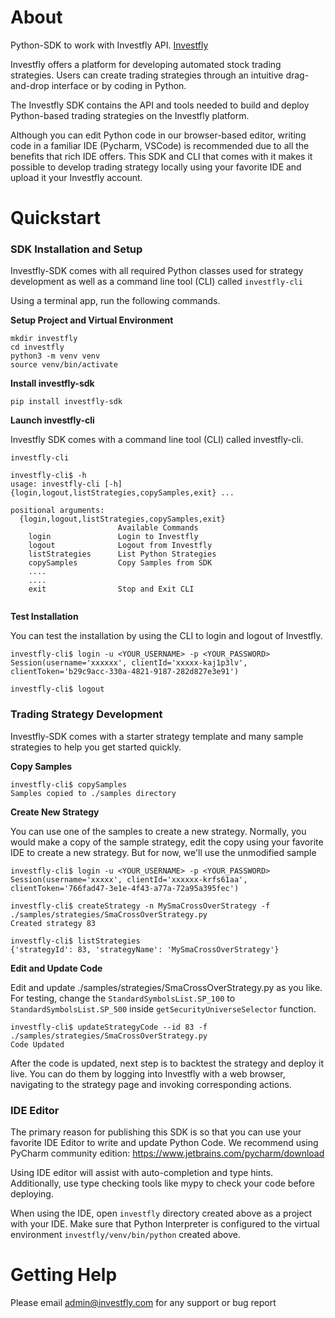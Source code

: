 # About

Python-SDK to work with Investfly API.
[Investfly](https://www.investfly.com)

Investfly offers a platform for developing automated stock trading strategies. Users can create trading strategies through an intuitive drag-and-drop interface or by coding in Python.

The Investfly SDK contains the API and tools needed to build and deploy Python-based trading strategies on the Investfly platform.

Although you can edit Python code in our browser-based editor, writing code in a familiar IDE (Pycharm, VSCode) is recommended due to all the benefits that rich IDE offers. This SDK and CLI that comes with it makes it possible to develop trading strategy locally using your favorite IDE and upload it your Investfly account.

# Quickstart

### SDK Installation and Setup

Investfly-SDK comes with all required Python classes used for strategy development as well as a command line tool (CLI) called `investfly-cli`

Using a terminal app, run the following commands.

**Setup Project and Virtual Environment**

```commandline
mkdir investfly
cd investfly
python3 -m venv venv
source venv/bin/activate
```

**Install investfly-sdk**

```commandline
pip install investfly-sdk
```

**Launch investfly-cli**

Investfly SDK comes with a command line tool (CLI) called investfly-cli. 
```commandline
investfly-cli                                                                         

investfly-cli$ -h
usage: investfly-cli [-h] {login,logout,listStrategies,copySamples,exit} ...

positional arguments:
  {login,logout,listStrategies,copySamples,exit}
                        Available Commands
    login               Login to Investfly
    logout              Logout from Investfly
    listStrategies      List Python Strategies
    copySamples         Copy Samples from SDK
    ....
    ....
    exit                Stop and Exit CLI


```

**Test Installation**

You can test the installation by using the CLI to login and logout of Investfly.
```commandline
investfly-cli$ login -u <YOUR_USERNAME> -p <YOUR_PASSWORD>
Session(username='xxxxxx', clientId='xxxxx-kaj1p3lv', clientToken='b29c9acc-330a-4821-9187-282d827e3e91')

investfly-cli$ logout
```


### Trading Strategy Development

Investfly-SDK comes with a starter strategy template and many sample strategies to help you get started quickly.


**Copy Samples**

```commandline
investfly-cli$ copySamples
Samples copied to ./samples directory
```

**Create New Strategy**

You can use one of the samples to create a new strategy. Normally, you would make a copy of the sample strategy, edit the copy using your favorite IDE to create a new strategy.
But for now, we'll use the unmodified sample
```commandline
investfly-cli$ login -u <YOUR_USERNAME> -p <YOUR_PASSWORD>
Session(username='xxxxx', clientId='xxxxxx-krfs61aa', clientToken='766fad47-3e1e-4f43-a77a-72a95a395fec')

investfly-cli$ createStrategy -n MySmaCrossOverStrategy -f ./samples/strategies/SmaCrossOverStrategy.py
Created strategy 83

investfly-cli$ listStrategies
{'strategyId': 83, 'strategyName': 'MySmaCrossOverStrategy'}

```

**Edit and Update Code**

Edit and update ./samples/strategies/SmaCrossOverStrategy.py as you like. For testing, change the `StandardSymbolsList.SP_100` to `StandardSymbolsList.SP_500` inside `getSecurityUniverseSelector` function.  

```commandline
investfly-cli$ updateStrategyCode --id 83 -f ./samples/strategies/SmaCrossOverStrategy.py
Code Updated
```

After the code is updated, next step is to backtest the strategy and deploy it live. 
You can do them by logging into Investfly with a web browser, navigating to the strategy page and invoking corresponding actions.


### IDE Editor

The primary reason for publishing this SDK is so that you can use your favorite IDE Editor to write and update Python Code.
We recommend using PyCharm community edition:
https://www.jetbrains.com/pycharm/download

Using IDE editor will assist with auto-completion and type hints. Additionally, use type checking tools like mypy to check your code before deploying.

When using the IDE, open `investfly` directory created above as a project with your IDE. 
Make sure that Python Interpreter is configured to the virtual environment `investfly/venv/bin/python` created above.


# Getting Help
Please email [admin@investfly.com](admin@investfly.com) for any support or bug report




